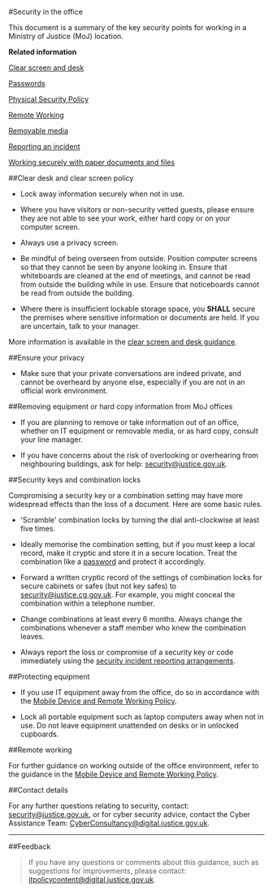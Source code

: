 #Security in the office

This document is a summary of the key security points for working in a Ministry of Justice (MoJ) location.

**Related information**  


[Clear screen and desk](https://security-guidance.service.justice.gov.uk/clear-screen-and-desk/)

[Passwords](https://security-guidance.service.justice.gov.uk/passwords/)

[Physical Security Policy](https://security-guidance.service.justice.gov.uk/physical-security-policy/)

[Remote Working](https://security-guidance.service.justice.gov.uk/remote-working/)

[Removable media](https://security-guidance.service.justice.gov.uk/removable-media/)

[Reporting an incident](https://security-guidance.service.justice.gov.uk/reporting-an-incident/)

[Working securely with paper documents and files](https://security-guidance.service.justice.gov.uk/working-securely-with-paper-documents-and-files/)

##Clear desk and clear screen policy

* Lock away information securely when not in use.

* Where you have visitors or non-security vetted guests, please ensure they are not able to see your work, either hard copy or on your computer screen.

* Always use a privacy screen.

* Be mindful of being overseen from outside. Position computer screens so that they cannot be seen by anyone looking in. Ensure that whiteboards are cleaned at the end of meetings, and cannot be read from outside the building while in use. Ensure that noticeboards cannot be read from outside the building.

* Where there is insufficient lockable storage space, you **SHALL** secure the premises where sensitive information or documents are held. If you are uncertain, talk to your manager.


More information is available in the [clear screen and desk guidance](https://security-guidance.service.justice.gov.uk/clear-screen-and-desk/).

##Ensure your privacy

* Make sure that your private conversations are indeed private, and cannot be overheard by anyone else, especially if you are not in an official work environment.


##Removing equipment or hard copy information from MoJ offices

* If you are planning to remove or take information out of an office, whether on IT equipment or removable media, or as hard copy, consult your line manager.

* If you have concerns about the risk of overlooking or overhearing from neighbouring buildings, ask for help: [security@justice.gov.uk](mailto:security@justice.gov.uk).


##Security keys and combination locks

Compromising a security key or a combination setting may have more widespread effects than the loss of a document. Here are some basic rules.

* 'Scramble' combination locks by turning the dial anti-clockwise at least five times.

* Ideally memorise the combination setting, but if you must keep a local record, make it cryptic and store it in a secure location. Treat the combination like a [password](https://security-guidance.service.justice.gov.uk/passwords/) and protect it accordingly.

* Forward a written cryptic record of the settings of combination locks for secure cabinets or safes (but not key safes) to [security@justice.cg.gov.uk](mailto:security@justice.cg.gov.uk). For example, you might conceal the combination within a telephone number.

* Change combinations at least every 6 months. Always change the combinations whenever a staff member who knew the combination leaves.

* Always report the loss or compromise of a security key or code immediately using the [security incident reporting arrangements](https://security-guidance.service.justice.gov.uk/reporting-an-incident/).


##Protecting equipment

* If you use IT equipment away from the office, do so in accordance with the [Mobile Device and Remote Working Policy](https://security-guidance.service.justice.gov.uk/mobile-device-and-remote-working-policy/).

* Lock all portable equipment such as laptop computers away when not in use. Do not leave equipment unattended on desks or in unlocked cupboards.


##Remote working

For further guidance on working outside of the office environment, refer to the guidance in the [Mobile Device and Remote Working Policy](https://security-guidance.service.justice.gov.uk/mobile-device-and-remote-working-policy/).

##Contact details

For any further questions relating to security, contact: [security@justice.gov.uk](mailto:security@justice.gov.uk), or for cyber security advice, contact the Cyber Assistance Team: [CyberConsultancy@digital.justice.gov.uk](mailto:CyberConsultancy@digital.justice.gov.uk).

---

##Feedback

> If you have any questions or comments about this guidance, such as suggestions for improvements, please contact: [itpolicycontent@digital.justice.gov.uk](mailto:itpolicycontent@digital.justice.gov.uk).

